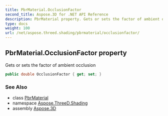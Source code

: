 ```yaml
---
title: PbrMaterial.OcclusionFactor
second_title: Aspose.3D for .NET API Reference
description: PbrMaterial property. Gets or sets the factor of ambient occlusion
type: docs
weight: 100
url: /net/aspose.threed.shading/pbrmaterial/occlusionfactor/
---
```

## PbrMaterial.OcclusionFactor property

Gets or sets the factor of ambient occlusion

```csharp
public double OcclusionFactor { get; set; }
```

### See Also

* class [PbrMaterial](../)
* namespace [Aspose.ThreeD.Shading](../../../aspose.threed.shading/)
* assembly [Aspose.3D](../../../)


